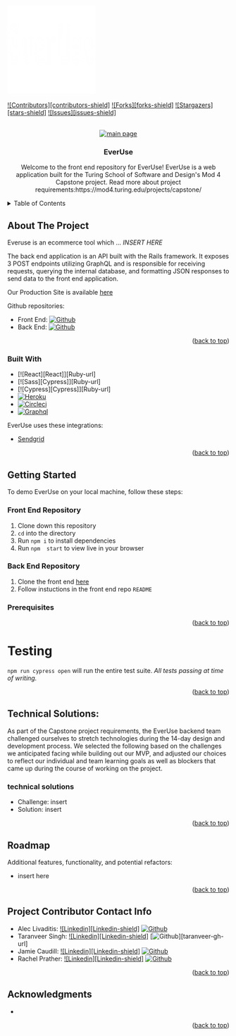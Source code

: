 <a name="readme-top"></a>

<!-- PROJECT SHIELDS -->
<img src="./src/images/logo-white.png" alt="Logo" width="200" height="200" margin="0">

[![Contributors][contributors-shield]][contributors-url]
[![Forks][forks-shield]][forks-url]
[![Stargazers][stars-shield]][stars-url]
[![Issues][issues-shield]][issues-url]
<!-- [![MIT License][license-shield]][license-url] -->


<!-- PROJECT LOGO -->
<br />
<div align="center">
  <a href="https://everuse-fe-c2ebec288f10.herokuapp.com/">
    <!-- replace this image with updated screenshot -->
    <img src="https://live.staticflickr.com/65535/53155716350_6f92c57155_b.jpg" alt="main page">
  </a>

<h3 align="center">EverUse</h3>

  <p align="center">
    Welcome to the front end repository for EverUse!
    EverUse is a web application built for the Turing School of Software and Design's Mod 4 Capstone project. Read more about project requirements:https://mod4.turing.edu/projects/capstone/
</div>



<!-- TABLE OF CONTENTS -->
<details>
  <summary>Table of Contents</summary>
  <ol>
    <li>
      <a href="#about-the-project">About The Project</a>
      <ul>
        <li><a href="#built-with">Built With</a></li>
      </ul>
    </li>
    <li>
      <a href="#getting-started">Getting Started</a>
      <ul>
        <li><a href="#prerequisites">Prerequisites</a></li>
        <li><a href="#Back End Repository">Back End Repository</a></li>
        <li><a href="#Front End Repository">Front End Repository</a></li>
      </ul>
    </li>
    <li><a href="#testing">Testing</a></li>
    <li><a href="#DB Design">DB Design</a></li>
    <li><a href="#Endpoints">Endpoints</a></li>
    <li><a href="#Technical Solutions">Technical Solutions</a></li>
    <li><a href="#Roadmap">Roadmap</a></li>
    <li><a href="#license">License</a></li>
    <li><a href="#Project Contributor Contact Info">Project Contributor Contact Info</a></li>
    <li><a href="#acknowledgments">Acknowledgments</a></li>
  </ol>
</details>



<!-- ABOUT THE PROJECT -->
## About The Project

Everuse is an ecommerce tool which ... *INSERT HERE*

The back end application is an API built with the Rails framework. It exposes 3 POST endpoints utilizing GraphQL and is responsible for receiving requests, querying the internal database, and formatting JSON responses to send data to the front end application.

Our Production Site is available [here](https://everuse-fe-c2ebec288f10.herokuapp.com/)

Github repositories:
* Front End: [![Github][Github]][project-fe-gh-url]
* Back End:  [![Github][Github]][project-be-gh-url]

<p align="right">(<a href="#readme-top">back to top</a>)</p>



### Built With

* [![React][React]][Ruby-url]
* [![Sass][Cypress]][Ruby-url]
* [![Cypress][Cypress]][Ruby-url]
* [![Heroku][Heroku]][Heroku-url]
* [![Circleci][Circleci]][CircleCI-url]
* [![Graphql][GraphQL]][GraphQL-url]


EverUse uses these integrations:
* [Sendgrid](https://docs.sendgrid.com/for-developers/sending-email/rubyonrails)

<p align="right">(<a href="#readme-top">back to top</a>)</p>



<!-- GETTING STARTED -->
## Getting Started

To demo EverUse on your local machine, follow these steps:

### Front End Repository
1. Clone down this repository
1. `cd` into the directory
1. Run `npm i` to install dependencies
1. Run `npm  start` to view live in your browser

### Back End Repository
1. Clone the front end [here](https://github.com/EverUse/EverUse-BE)
1. Follow instuctions in the front end repo `README`


### Prerequisites

<!-- * ruby 3.2.2 -->
<!-- * Rails Version 7.0.6 -->

<p align="right">(<a href="#readme-top">back to top</a>)</p>

<!-- Testing -->
# Testing

`npm run cypress open` will run the entire test suite. *All tests passing at time of writing.*
<p align="right">(<a href="#readme-top">back to top</a>)</p>


<!-- Technical Solutions -->
## Technical Solutions:
As part of the Capstone project requirements, the EverUse backend team challenged ourselves to stretch technologies during the 14-day design and development process. We selected the following based on the challenges we anticipated facing while building out our MVP, and adjusted our choices to reflect our individual and team learning goals as well as blockers that came up during the course of working on the project.

### technical solutions
* Challenge: insert
* Solution: insert

<p align="right">(<a href="#readme-top">back to top</a>)</p>

<!-- Roadmap -->
## Roadmap
Additional features, functionality, and potential refactors:
  * insert here

<p align="right">(<a href="#readme-top">back to top</a>)</p>

<!-- CONTACT -->
## Project Contributor Contact Info
* Alec Livaditis: [![Linkedin][Linkedin-shield]][alec-li-url] [![Github][Github]][alec-gh-url]
* Taranveer Singh: [![Linkedin][Linkedin-shield]][taranveer-li-url] [![Github][Github]][taranveer-gh-url]
* Jamie Caudill: [![Linkedin][Linkedin-shield]][jamie-li-url] [![Github][Github]][jamie-gh-url]
* Rachel Prather: [![Linkedin][Linkedin-shield]][rachel-li-url] [![Github][Github]][rachel-gh-url]

<p align="right">(<a href="#readme-top">back to top</a>)</p>


<!-- ACKNOWLEDGMENTS -->
## Acknowledgments

* []()

<p align="right">(<a href="#readme-top">back to top</a>)</p>


<!-- MARKDOWN LINKS & IMAGES -->
<!-- https://www.markdownguide.org/basic-syntax/#reference-style-links -->
<!-- [contributors-shield]: https://img.shields.io/github/contributors/jcjurado3/civic_voice_plus_be.svg?style=for-the-badge -->
[contributors-url]: https://github.com/EverUse/EverUse-FE/graphs/contributors
<!-- [forks-shield]: https://img.shields.io/github/forks/jcjurado3/civic_voice_plus_be.svg?style=for-the-badge -->
[forks-url]: https://github.com/EverUse/EverUse-FE/forks
<!-- [stars-shield]: https://img.shields.io/github/stars/jcjurado3/civic_voice_plus_be.svg?style=for-the-badge -->
[stars-url]: https://github.com/jcjurado3/civic_voice_plus_be/stargazers
<!-- [issues-shield]: https://img.shields.io/github/issues/jcjurado3/civic_voice_plus_be.svg?style=for-the-badge -->
[issues-url]: https://github.com/EverUse/EverUse-FE/issues
<!-- [license-shield]: https://img.shields.io/github/license/jcjurado3/civic_voice_plus_be.svg?style=for-the-badge -->
<!-- [license-url]: https://github.com/jcjurado3/civic_voice_plus_be/blob/main/LICENSE.txt -->
<!-- [linkedin-shield]: https://img.shields.io/badge/LinkedIn-0077B5?style=for-the-badge&logo=linkedin&logoColor=white -->
[alec-li-url]: https://www.linkedin.com/in/alec-livaditis/
[taranveer-li-url]: https://www.linkedin.com/in/taranveersingh93/
[jamie-li-url]: https://www.linkedin.com/in/jamie-caudill/
[rachel-li-url]: https://www.linkedin.com/in/rachel-soae-prather/
[Github]: https://img.shields.io/badge/GitHub-100000?style=for-the-badge&logo=github&logoColor=white
[project-fe-gh-url]: https://github.com/EverUse/EverUse-FE
[project-be-gh-url]: https://github.com/EverUse/EverUse-BE
[alec-gh-url]: https://github.com/alivaditis
[taranver-gh-url]: https://github.com/taranveersingh93
[jamie-gh-url]: https://github.com/JamieCaudill
[rachel-gh-url]: https://github.com/rachelsoae
<!-- [Ruby]: https://img.shields.io/badge/Ruby-CC342D?style=for-the-badge&logo=ruby&logoColor=white -->
[React-url]: https://react.dev/
<!-- [Rails]: https://img.shields.io/badge/Ruby_on_Rails-CC0000?style=for-the-badge&logo=ruby-on-rails&logoColor=white -->
[Sass-url]: https://sass-lang.com/
<!-- [Postgres]: https://img.shields.io/badge/PostgreSQL-316192?style=for-the-badge&logo=postgresql&logoColor=white -->
[Cypress-url]: https://docs.cypress.io/guides/overview/why-cypress
[Heroku]: https://img.shields.io/badge/Heroku-430098?style=for-the-badge&logo=heroku&logoColor=white
[Heroku-url]: https://devcenter.heroku.com/articles/getting-started-with-rails7
[CircleCI]: https://img.shields.io/badge/circleci-343434?style=for-the-badge&logo=circleci&logoColor=white
[CircleCI-url]: https://circleci.com/
[GraphQL]: https://graphql.org/
[GraphQL-url]: https://img.shields.io/badge/Graphql-E10098?style=for-the-badge&logo=graphql&logoColor=white
